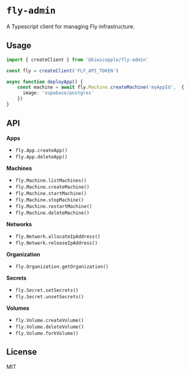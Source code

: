 # `fly-admin`

A Typescript client for managing Fly infrastructure.


## Usage

```ts
import { createClient } from '@kiwicopple/fly-admin'

const fly = createClient('FLY_API_TOKEN')

async function deployApp() {
    const machine = await fly.Machine.createMachine('myAppId',  {
      image: 'supabase/postgres'
    })
}

```


## API

**Apps**

* `fly.App.createApp()`
* `fly.App.deleteApp()`

**Machines**

* `fly.Machine.listMachines()`
* `fly.Machine.createMachine()`
* `fly.Machine.startMachine()`
* `fly.Machine.stopMachine()`
* `fly.Machine.restartMachine()`
* `fly.Machine.deleteMachine()`

**Networks**

* `fly.Network.allocateIpAddress()`
* `fly.Network.releaseIpAddress()`

**Organization**

* `fly.Organization.getOrganization()`

**Secrets**

* `fly.Secret.setSecrets()`
* `fly.Secret.unsetSecrets()`

**Volumes**

* `fly.Volume.createVolume()`
* `fly.Volume.deleteVolume()`
* `fly.Volume.forkVolume()`


## License

MIT
